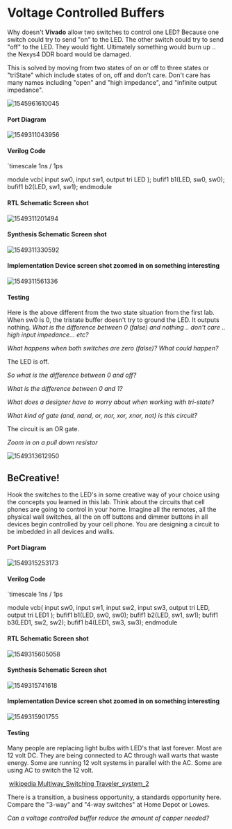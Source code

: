 # Voltage Controlled Buffers  
Why doesn't **Vivado** allow two switches to control one LED?  Because one switch could try to send "on" to the LED. The other switch could try to send "off" to the LED.  They would fight.  Ultimately something would burn up .. the Nexys4 DDR board would be damaged. 

This is solved by moving from two states of on or off to three states or "triState" which include states of on, off and don't care.  Don't care has many names including "open" and "high  impedance", and "infinite output impedance".



![1545961610045](1545961610045.png)



#### Port Diagram

![1549311043956](1549311043956.png)

#### Verilog Code

`timescale 1ns / 1ps

module vcb(
   input  sw0,
   input  sw1,
   output tri LED
   );
   bufif1 b1(LED, sw0, sw0);
   bufif1 b2(LED, sw1, sw1);
endmodule

#### RTL Schematic Screen shot

![1549311201494](1549311201494.png)

#### Synthesis Schematic Screen shot

![1549311330592](1549311330592.png)

#### Implementation Device screen shot zoomed in on something interesting  

![1549311561336](1549311561336.png)

#### Testing

Here is the above different from the two state situation from the first lab.  When sw0 is 0, the tristate buffer doesn't try to ground the LED. It outputs nothing. *What is the difference between 0 (false) and nothing .. don't care .. high input impedance... etc?* 

*What happens when both switches are zero (false)? What could happen?*

The LED is off.

*So what is the difference between 0 and off?* 

*What is the difference between 0 and 1?* 

*What does a designer have to worry about when working with tri-state?* 

*What kind of gate (and, nand, or, nor, xor, xnor, not) is this circuit?*

The circuit is an OR gate.

*Zoom in on a pull down resistor*

![1549313612950](1549313612950.png)

## BeCreative!

Hook the switches to the LED's in some creative way of your choice using the concepts you learned in this lab.  Think about the circuits that cell phones are going to control in your home. Imagine all the remotes, all the physical wall switches, all the on off  buttons and dimmer buttons in all devices begin controlled by your cell phone. You are designing a circuit to be imbedded in all devices and walls. 

#### Port Diagram

![1549315253173](1549315253173.png)

#### Verilog Code

`timescale 1ns / 1ps

module vcb(
   input  sw0,
   input  sw1,
   input  sw2,
   input  sw3,
   output tri LED,
   output tri LED1
   );
   bufif1 b1(LED, sw0, sw0);
   bufif1 b2(LED, sw1, sw1);
   bufif1 b3(LED1, sw2, sw2);
   bufif1 b4(LED1, sw3, sw3);
endmodule

#### RTL Schematic Screen shot

![1549315605058](1549315605058.png)

#### Synthesis Schematic Screen shot

![1549315741618](1549315741618.png)

#### Implementation Device screen shot zoomed in on something interesting

![1549315901755](1549315901755.png)

#### Testing

Many people are replacing light bulbs with LED's that last forever. Most are 12 volt DC.  They are being connected to AC through wall warts that waste energy. Some are running 12 volt systems in parallel with the AC. Some are using AC to switch the 12 volt. 

​	[wikipedia Multiway_Switching Traveler_system_2](https://en.wikipedia.org/wiki/Multiway_switching#Traveler_system_2)

There is a transition, a business opportunity, a standards opportunity here.  Compare the "3-way" and "4-way switches" at Home Depot or Lowes.  

*Can a voltage controlled buffer reduce the amount of copper needed?*

